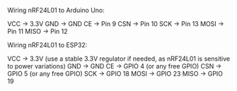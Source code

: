 Wiring nRF24L01 to Arduino Uno:

VCC -> 3.3V
GND -> GND
CE -> Pin 9
CSN -> Pin 10
SCK -> Pin 13
MOSI -> Pin 11
MISO -> Pin 12



Wiring nRF24L01 to ESP32:

VCC -> 3.3V (use a stable 3.3V regulator if needed, as nRF24L01 is sensitive to power variations)
GND -> GND
CE -> GPIO 4 (or any free GPIO)
CSN -> GPIO 5 (or any free GPIO)
SCK -> GPIO 18
MOSI -> GPIO 23
MISO -> GPIO 19
